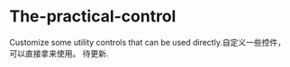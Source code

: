 # The-practical-control
Customize some utility controls that can be used directly.自定义一些控件，可以直接拿来使用。
待更新.
